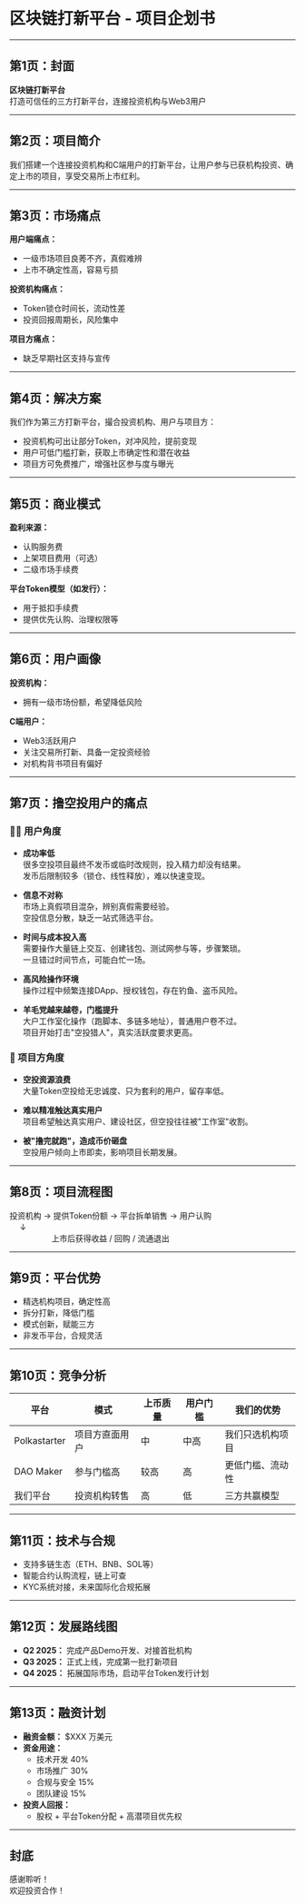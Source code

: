 # 区块链打新平台 - 项目企划书

---

## 第1页：封面

**区块链打新平台**  
打造可信任的三方打新平台，连接投资机构与Web3用户  

---

## 第2页：项目简介

我们搭建一个连接投资机构和C端用户的打新平台，让用户参与已获机构投资、确定上市的项目，享受交易所上市红利。

---

## 第3页：市场痛点

**用户端痛点：**
- 一级市场项目良莠不齐，真假难辨  
- 上市不确定性高，容易亏损  

**投资机构痛点：**
- Token锁仓时间长，流动性差  
- 投资回报周期长，风险集中  

**项目方痛点：**
- 缺乏早期社区支持与宣传  

---

## 第4页：解决方案

我们作为第三方打新平台，撮合投资机构、用户与项目方：

- 投资机构可出让部分Token，对冲风险，提前变现  
- 用户可低门槛打新，获取上市确定性和潜在收益  
- 项目方可免费推广，增强社区参与度与曝光  

---

## 第5页：商业模式

**盈利来源：**
- 认购服务费  
- 上架项目费用（可选）  
- 二级市场手续费  

**平台Token模型（如发行）：**
- 用于抵扣手续费  
- 提供优先认购、治理权限等  

---

## 第6页：用户画像

**投资机构：**
- 拥有一级市场份额，希望降低风险  

**C端用户：**
- Web3活跃用户  
- 关注交易所打新、具备一定投资经验  
- 对机构背书项目有偏好  

---

## 第7页：撸空投用户的痛点

### 🧍‍♂️ 用户角度

- **成功率低**  
  很多空投项目最终不发币或临时改规则，投入精力却没有结果。  
  发币后限制较多（锁仓、线性释放），难以快速变现。

- **信息不对称**  
  市场上真假项目混杂，辨别真假需要经验。  
  空投信息分散，缺乏一站式筛选平台。

- **时间与成本投入高**  
  需要操作大量链上交互、创建钱包、测试网参与等，步骤繁琐。  
  一旦错过时间节点，可能白忙一场。

- **高风险操作环境**  
  操作过程中频繁连接DApp、授权钱包，存在钓鱼、盗币风险。

- **羊毛党越来越卷，门槛提升**  
  大户工作室化操作（跑脚本、多链多地址），普通用户卷不过。  
  项目开始打击"空投猎人"，真实活跃度要求更高。

### 🧠 项目方角度

- **空投资源浪费**  
  大量Token空投给无忠诚度、只为套利的用户，留存率低。

- **难以精准触达真实用户**  
  项目希望触达真实用户、建设社区，但空投往往被"工作室"收割。

- **被"撸完就跑"，造成币价砸盘**  
  空投用户倾向上市即卖，影响项目长期发展。

---

## 第8页：项目流程图

投资机构 → 提供Token份额 → 平台拆单销售 → 用户认购  
　                                               ↓  
　　　　　                           上市后获得收益 / 回购 / 流通退出  

---

## 第9页：平台优势

- 精选机构项目，确定性高  
- 拆分打新，降低门槛  
- 模式创新，赋能三方  
- 非发币平台，合规灵活  

---

## 第10页：竞争分析

| 平台         | 模式           | 上币质量 | 用户门槛 | 我们的优势        |
|--------------|----------------|-----------|------------|-------------------|
| Polkastarter | 项目方直面用户 | 中         | 中高       | 我们只选机构项目   |
| DAO Maker    | 参与门槛高     | 较高       | 高         | 更低门槛、流动性   |
| 我们平台     | 投资机构转售   | 高         | 低         | 三方共赢模型       |

---

## 第11页：技术与合规

- 支持多链生态（ETH、BNB、SOL等）  
- 智能合约认购流程，链上可查  
- KYC系统对接，未来国际化合规拓展  

---

## 第12页：发展路线图

- **Q2 2025：** 完成产品Demo开发、对接首批机构  
- **Q3 2025：** 正式上线，完成第一批打新项目  
- **Q4 2025：** 拓展国际市场，启动平台Token发行计划  

---

## 第13页：融资计划

- **融资金额：** $XXX 万美元  
- **资金用途：**  
  - 技术开发 40%  
  - 市场推广 30%  
  - 合规与安全 15%  
  - 团队建设 15%  
- **投资人回报：**  
  - 股权 + 平台Token分配 + 高潜项目优先权  

---

## 封底

感谢聆听！  
欢迎投资合作！
